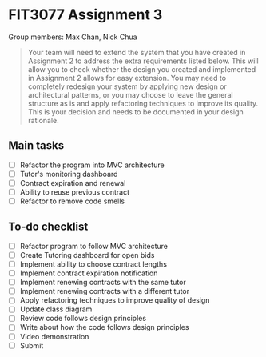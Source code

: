 # FIT3077 Assignment 3
Group members: Max Chan, Nick Chua

>Your team will need to extend the system that you have created in Assignment 2 to address the extra requirements listed below. This will allow you to check whether the design you created and implemented in Assignment 2 allows for easy extension. You may need to completely redesign your system by applying new design or architectural patterns, or you may choose to leave the general structure as is and apply refactoring techniques to improve its quality. This is your decision and needs to be documented in your design rationale.

## Main tasks
- [ ] Refactor the program into MVC architecture
- [ ] Tutor's monitoring dashboard
- [ ] Contract expiration and renewal
- [ ] Ability to reuse previous contract
- [ ] Refactor to remove code smells

## To-do checklist
- [ ] Refactor program to follow MVC architecture
- [ ] Create Tutoring dashboard for open bids
- [ ] Implement ability to choose contract lengths
- [ ] Implement contract expiration notification
- [ ] Implement renewing contracts with the same tutor
- [ ] Implement renewing contracts with a different tutor
- [ ] Apply refactoring techniques to improve quality of design
- [ ] Update class diagram
- [ ] Review code follows design principles
- [ ] Write about how the code follows design principles
- [ ] Video demonstration
- [ ] Submit
